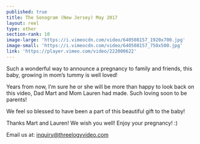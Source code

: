```yaml
---
published: true
title: The Sonogram (New Jersey) May 2017
layout: reel
type: other
section-rank: 10
image-large: 'https://i.vimeocdn.com/video/640508157_1920x700.jpg'
image-small: 'https://i.vimeocdn.com/video/640508157_750x500.jpg'
link: 'https://player.vimeo.com/video/222000622'
---
```

Such a wonderful way to announce a pregnancy to family and friends, this baby, growing in mom’s tummy is well loved!

Years from now, I’m sure he or she will be more than happy to look back on this video, Dad Mart and Mom Lauren had made. Such loving soon to be parents!

We feel so blessed to have been a part of this beautiful gift to the baby!

Thanks Mart and Lauren! We wish you well! Enjoy your pregnancy! :) 

Email us at: inquiry@threelogyvideo.com
